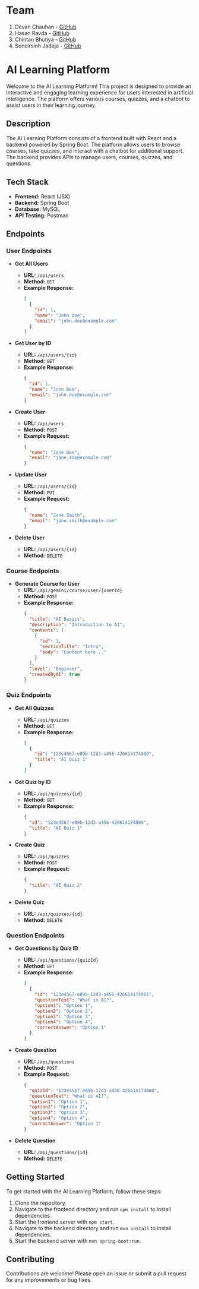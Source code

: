 # Team

1. Devan Chauhan - [GitHub](https://github.com/Devan019)
2. Hasan Ravda - [GitHub](https://github.com/hasanravda)
3. Chintan Bhutiya - [GitHub](https://github.com/chintanbhai)
4. Soneirsinh Jadeja - [GitHub](https://github.com/SoneirsinhJadeja)

# AI Learning Platform

Welcome to the AI Learning Platform! This project is designed to provide an interactive and engaging learning experience for users interested in artificial intelligence. The platform offers various courses, quizzes, and a chatbot to assist users in their learning journey.

## Description

The AI Learning Platform consists of a frontend built with React and a backend powered by Spring Boot. The platform allows users to browse courses, take quizzes, and interact with a chatbot for additional support. The backend provides APIs to manage users, courses, quizzes, and questions.

## Tech Stack

- **Frontend:** React (JSX)
- **Backend:** Spring Boot
- **Database:** MySQL
- **API Testing:** Postman

## Endpoints

### User Endpoints

- **Get All Users**
  - **URL:** `/api/users`
  - **Method:** `GET`
  - **Example Response:**
    ```json
    [
      {
        "id": 1,
        "name": "John Doe",
        "email": "john.doe@example.com"
      }
    ]
    ```

- **Get User by ID**
  - **URL:** `/api/users/{id}`
  - **Method:** `GET`
  - **Example Response:**
    ```json
    {
      "id": 1,
      "name": "John Doe",
      "email": "john.doe@example.com"
    }
    ```

- **Create User**
  - **URL:** `/api/users`
  - **Method:** `POST`
  - **Example Request:**
    ```json
    {
      "name": "Jane Doe",
      "email": "jane.doe@example.com"
    }
    ```

- **Update User**
  - **URL:** `/api/users/{id}`
  - **Method:** `PUT`
  - **Example Request:**
    ```json
    {
      "name": "Jane Smith",
      "email": "jane.smith@example.com"
    }
    ```

- **Delete User**
  - **URL:** `/api/users/{id}`
  - **Method:** `DELETE`

### Course Endpoints

- **Generate Course for User**
  - **URL:** `/api/gemini/course/user/{userId}`
  - **Method:** `POST`
  - **Example Response:**
    ```json
    {
      "title": "AI Basics",
      "description": "Introduction to AI",
      "contents": [
        {
          "id": 1,
          "sectionTitle": "Intro",
          "body": "Content here..."
        }
      ],
      "level": "Beginner",
      "createdByAI": true
    }
    ```

### Quiz Endpoints

- **Get All Quizzes**
  - **URL:** `/api/quizzes`
  - **Method:** `GET`
  - **Example Response:**
    ```json
    [
      {
        "id": "123e4567-e89b-12d3-a456-426614174000",
        "title": "AI Quiz 1"
      }
    ]
    ```

- **Get Quiz by ID**
  - **URL:** `/api/quizzes/{id}`
  - **Method:** `GET`
  - **Example Response:**
    ```json
    {
      "id": "123e4567-e89b-12d3-a456-426614174000",
      "title": "AI Quiz 1"
    }
    ```

- **Create Quiz**
  - **URL:** `/api/quizzes`
  - **Method:** `POST`
  - **Example Request:**
    ```json
    {
      "title": "AI Quiz 2"
    }
    ```

- **Delete Quiz**
  - **URL:** `/api/quizzes/{id}`
  - **Method:** `DELETE`

### Question Endpoints

- **Get Questions by Quiz ID**
  - **URL:** `/api/questions/{quizId}`
  - **Method:** `GET`
  - **Example Response:**
    ```json
    [
      {
        "id": "123e4567-e89b-12d3-a456-426614174001",
        "questionText": "What is AI?",
        "option1": "Option 1",
        "option2": "Option 2",
        "option3": "Option 3",
        "option4": "Option 4",
        "correctAnswer": "Option 1"
      }
    ]
    ```

- **Create Question**
  - **URL:** `/api/questions`
  - **Method:** `POST`
  - **Example Request:**
    ```json
    {
      "quizId": "123e4567-e89b-12d3-a456-426614174000",
      "questionText": "What is AI?",
      "option1": "Option 1",
      "option2": "Option 2",
      "option3": "Option 3",
      "option4": "Option 4",
      "correctAnswer": "Option 1"
    }
    ```

- **Delete Question**
  - **URL:** `/api/questions/{id}`
  - **Method:** `DELETE`

## Getting Started

To get started with the AI Learning Platform, follow these steps:

1. Clone the repository.
2. Navigate to the frontend directory and run `npm install` to install dependencies.
3. Start the frontend server with `npm start`.
4. Navigate to the backend directory and run `mvn install` to install dependencies.
5. Start the backend server with `mvn spring-boot:run`.

## Contributing

Contributions are welcome! Please open an issue or submit a pull request for any improvements or bug fixes.

